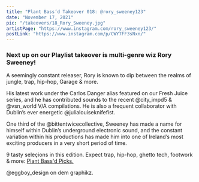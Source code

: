 ```yaml
---
title: "Plant Bass’d Takeover 018: @rory_sweeney123"
date: "November 17, 2021"
pic: "/takeovers/18_Rory_Sweeney.jpg"
artistPage: "https://www.instagram.com/rory_sweeney123/"
postLink: "https://www.instagram.com/p/CWY7FF3sNxn/"
---
```


### Next up on our Playlist takeover is multi-genre wiz Rory Sweeney!

A seemingly constant releaser, Rory is known to dip between the realms of jungle, trap, hip-hop, Garage & more.

His latest work under the Carlos Danger alias featured on our Fresh Juice series, and he has contributed sounds to the recent @city_impd5 & @vsn_world V/A compilations. He is also a frequent collaborator with Dublin’s ever energetic @julialouiseknifefist.

One third of the @bittentwicecollective, Sweeney has made a name for himself within Dublin’s underground electronic sound, and the constant variation within his productions has made him into one of Ireland’s most exciting producers in a very short period of time.

9 tasty seleçions in this edition. Expect trap, hip-hop, ghetto tech, footwork & more: [Plant Bass'd Picks.]("https://open.spotify.com/playlist/5skAgzUfGmZLwrOPNLnGVf?si=b744c3ef583c4c4e")

@eggboy_design on dem graphikz.
